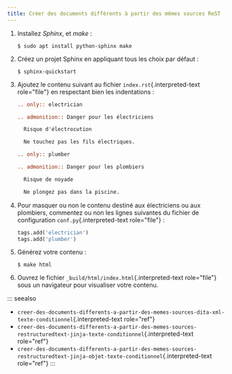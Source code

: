 ```yaml
---
title: Créer des documents différents à partir des mêmes sources ReST (texte conditionnel)
---
```


1.  Installez *Sphinx*, et *make* :

    ``` console
    $ sudo apt install python-sphinx make
    ```

2.  Créez un projet Sphinx en appliquant tous les choix par défaut :

    ``` console
    $ sphinx-quickstart 
    ```

3.  Ajoutez le contenu suivant au fichier `index.rst`{.interpreted-text
    role="file"} en respectant bien les indentations :

    ``` rest
    .. only:: electrician

    .. admonition:: Danger pour les électriciens

      Risque d'électrocution

      Ne touchez pas les fils électriques.

    .. only:: plumber

    .. admonition:: Danger pour les plombiers

      Risque de noyade

      Ne plongez pas dans la piscine.
    ```

4.  Pour masquer ou non le contenu destiné aux électriciens ou aux
    plombiers, commentez ou non les lignes suivantes du fichier de
    configuration `conf.py`{.interpreted-text role="file"} :

    ``` python
    tags.add('electrician')
    tags.add('plumber')
    ```

5.  Générez votre contenu :

    ``` console
    $ make html
    ```

6.  Ouvrez le fichier `_build/html/index.html`{.interpreted-text
    role="file"} sous un navigateur pour visualiser votre contenu.

::: seealso
-   `creer-des-documents-differents-a-partir-des-memes-sources-dita-xml-texte-conditionnel`{.interpreted-text
    role="ref"}
-   `creer-des-documents-differents-a-partir-des-memes-sources-restructuredtext-jinja-texte-conditionnel`{.interpreted-text
    role="ref"}
-   `creer-des-documents-differents-a-partir-des-memes-sources-restructuredtext-jinja-objet-texte-conditionnel`{.interpreted-text
    role="ref"}
:::
